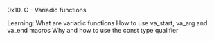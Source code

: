 0x10. C - Variadic functions

Learning:
What are variadic functions
How to use va_start, va_arg and va_end macros
Why and how to use the const type qualifier
